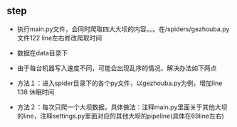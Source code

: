## step

- 执行main.py文件，会同时爬取四大大坝的内容。。。在/spiders/gezhouba.py文件122 line左右修改爬取时间
- 数据在data目录下

- 由于每台机器写入速度不同，可能会出现乱序的情况，解决办法如下两点

- 方法１：进入spider目录下的各个py文件，以gezhouba.py为例，增加line 138 休眠时间

- 方法２：每次只爬一个大坝数据，具体做法：注释main.py里面关于其他大坝的line，注释settings.py里面对应的其他大坝的pipeline(具体在69line左右)

  ​